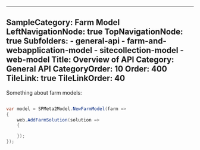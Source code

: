 ﻿----
SampleCategory: Farm Model
LeftNavigationNode: true
TopNavigationNode: true
Subfolders: 
    - general-api
    - farm-and-webapplication-model
    - sitecollection-model
    - web-model
Title: Overview of API
Category: General API
CategoryOrder: 10
Order: 400
TileLink: true
TileLinkOrder: 40
----

Something about farm models:
```cs

var model = SPMeta2Model.NewFarmModel(farm =>
{
    web.AddFarmSolution(solution =>
    {

    });
});
```